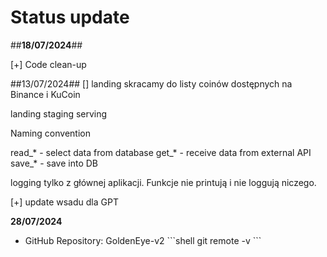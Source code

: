 # Status update


##**18/07/2024**##

[+] Code clean-up 

##13/07/2024##
[] landing skracamy do listy coinów dostępnych na Binance i KuCoin


landing 
staging
serving

Naming convention

read_* - select data from database
get_* - receive data from external API
save_* - save into DB

logging tylko z głównej aplikacji. Funkcje nie printują i nie loggują niczego. 

[+] update wsadu dla GPT


**28/07/2024** 

- GitHub Repository: GoldenEye-v2
\```shell
git remote -v
\```
